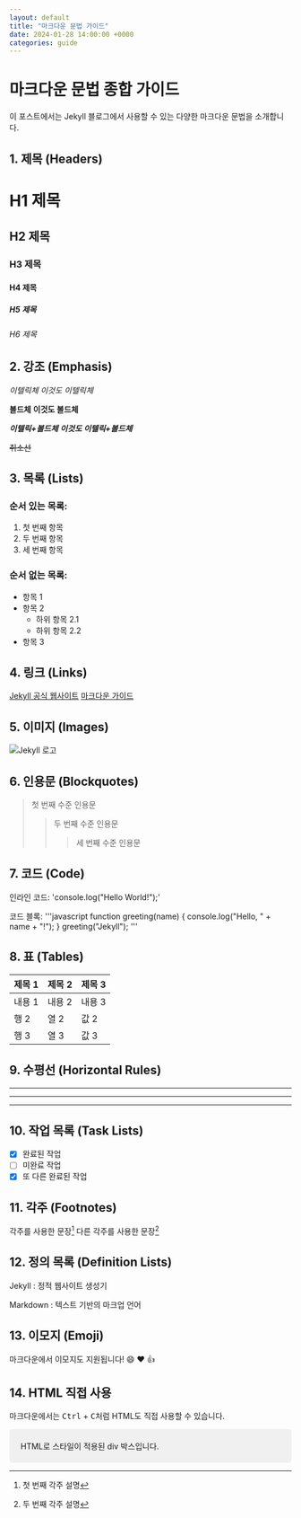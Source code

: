 ```yaml
---
layout: default
title: "마크다운 문법 가이드"
date: 2024-01-28 14:00:00 +0000
categories: guide
---
```


# 마크다운 문법 종합 가이드

이 포스트에서는 Jekyll 블로그에서 사용할 수 있는 다양한 마크다운 문법을 소개합니다.

## 1. 제목 (Headers)

# H1 제목
## H2 제목
### H3 제목
#### H4 제목
##### H5 제목
###### H6 제목

## 2. 강조 (Emphasis)

*이텔릭체*
_이것도 이텔릭체_

**볼드체**
__이것도 볼드체__

***이텔릭+볼드체***
___이것도 이텔릭+볼드체___

~~취소선~~

## 3. 목록 (Lists)

### 순서 있는 목록:
1. 첫 번째 항목
2. 두 번째 항목
3. 세 번째 항목

### 순서 없는 목록:
* 항목 1
* 항목 2
  * 하위 항목 2.1
  * 하위 항목 2.2
* 항목 3

## 4. 링크 (Links)

[Jekyll 공식 웹사이트](https://jekyllrb.com/)
[마크다운 가이드](https://www.markdownguide.org "마크다운 가이드 호버 텍스트")

## 5. 이미지 (Images)

![Jekyll 로고](https://jekyllrb.com/img/logo-2x.png)

## 6. 인용문 (Blockquotes)

> 첫 번째 수준 인용문
>> 두 번째 수준 인용문
>>> 세 번째 수준 인용문

## 7. 코드 (Code)

인라인 코드: 'console.log("Hello World!");'

코드 블록:
'''javascript
function greeting(name) {
    console.log("Hello, " + name + "!");
}
greeting("Jekyll");
'''

## 8. 표 (Tables)

| 제목 1 | 제목 2 | 제목 3 |
|--------|---------|---------|
| 내용 1 | 내용 2 | 내용 3 |
| 행 2   | 열 2   | 값 2   |
| 행 3   | 열 3   | 값 3   |

## 9. 수평선 (Horizontal Rules)

---
***
___

## 10. 작업 목록 (Task Lists)

- [x] 완료된 작업
- [ ] 미완료 작업
- [x] 또 다른 완료된 작업

## 11. 각주 (Footnotes)

각주를 사용한 문장[^1]
다른 각주를 사용한 문장[^2]

[^1]: 첫 번째 각주 설명
[^2]: 두 번째 각주 설명

## 12. 정의 목록 (Definition Lists)

Jekyll
: 정적 웹사이트 생성기

Markdown
: 텍스트 기반의 마크업 언어

## 13. 이모지 (Emoji)

마크다운에서 이모지도 지원됩니다! :smile: :heart: :+1:

## 14. HTML 직접 사용

마크다운에서는 <kbd>Ctrl</kbd> + <kbd>C</kbd>처럼 HTML도 직접 사용할 수 있습니다.

<div style="padding: 20px; background-color: #f0f0f0; border-radius: 5px;">
  HTML로 스타일이 적용된 div 박스입니다.
</div>